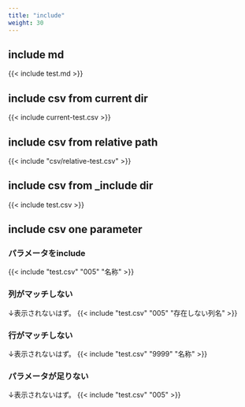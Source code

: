 ```yaml
---
title: "include"
weight: 30
---
```


## include md

{{< include test.md >}}

## include csv from current dir

{{< include current-test.csv >}}

## include csv from relative path

{{< include "csv/relative-test.csv" >}}

## include csv from _include dir

{{< include test.csv >}}

## include csv one parameter

### パラメータをinclude

{{< include "test.csv" "005" "名称" >}}

### 列がマッチしない

↓表示されないはず。
{{< include "test.csv" "005" "存在しない列名" >}}

### 行がマッチしない

↓表示されないはず。
{{< include "test.csv" "9999" "名称" >}}

### パラメータが足りない

↓表示されないはず。
{{< include "test.csv" "005" >}}